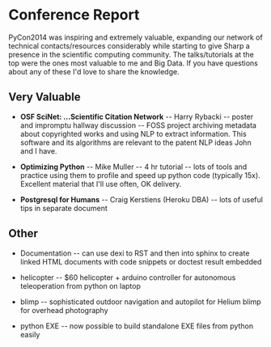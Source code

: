 Conference Report
=================

PyCon2014 was inspiring and extremely valuable, expanding our network of technical contacts/resources considerably while starting to give Sharp a presence in the scientific computing community. The talks/tutorials at the top were the ones most valuable to me and Big Data. If you have questions about any of these I'd love to share the knowledge.

Very Valuable
-------------

+ **OSF SciNet: ...Scientific Citation Network** -- Harry Rybacki -- poster and impromptu hallway discussion -- FOSS project archiving metadata about copyrighted works and using NLP to extract information. This software and its algorithms are relevant to the patent NLP ideas John and I have.

+ **Optimizing Python** -- Mike Muller  -- 4 hr tutorial -- lots of tools and practice using them to profile and speed up python code (typically 15x). Excellent material that I'll use often, OK delivery.

+ **Postgresql for Humans** -- Craig Kerstiens (Heroku DBA) -- lots of useful tips in separate document 


Other
-----

- Documentation -- can use dexi to RST and then into sphinx to create linked HTML documents with code snippets or doctest result embedded

- helicopter -- $60 helicopter + arduino controller for autonomous teleoperation from python on laptop

- blimp -- sophisticated outdoor navigation and autopilot for Helium blimp for overhead photography

- python EXE -- now possible to build standalone EXE files from python easily


